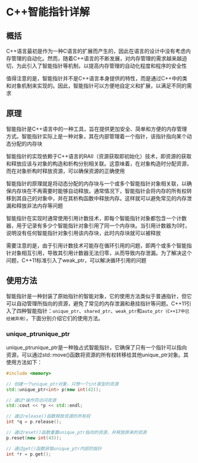 # C++智能指针详解

## 概括

C++语言最初是作为一种C语言的扩展而产生的，因此在语言的设计中没有考虑内存管理的自动化。然而，随着C++语言的不断发展，对内存管理的需求越来越迫切，为此引入了智能指针等机制，以提高内存管理的自动化程度和程序的安全性

值得注意的是，智能指针并不是C++语言本身提供的特性，而是通过C++中的类和对象机制来实现的。因此，智能指针可以方便地自定义和扩展，以满足不同的需求

## 原理

智能指针是C++语言中的一种工具，旨在提供更加安全、简单和方便的内存管理方式。智能指针实际上是一种对象，其在内部管理着一个指针，该指针指向某个动态分配的内存块

智能指针的实现依赖于C++语言的RAII（资源获取即初始化）技术，即资源的获取和释放应该与对象的构造和析构分别相关联。这意味着，在对象构造时分配资源，而在对象析构时释放资源，可以确保资源的正确使用

智能指针的原理就是将动态分配的内存块与一个或多个智能指针对象相关联，以确保内存块在不再需要时能够自动释放。通常情况下，智能指针会将内存的所有权转移到其自己的对象中，并在其析构函数中释放内存。这样就可以避免常见的内存泄漏和释放非法内存等问题

智能指针在实现时通常使用引用计数技术，即每个智能指针对象都包含一个计数器，用于记录有多少个智能指针对象引用了同一个内存块。当引用计数器为0时，说明没有任何智能指针对象引用该内存块，此时内存块就可以被释放

需要注意的是，由于引用计数技术可能存在循环引用的问题，即两个或多个智能指针对象相互引用，导致其引用计数器无法归零，从而导致内存泄漏。为了解决这个问题，C++11标准引入了weak_ptr，可以解决循环引用的问题

## 使用方法

智能指针是一种封装了原始指针的智能对象，它的使用方法类似于普通指针，但它可以自动管理所指向的资源，避免了常见的内存泄漏和悬挂指针等问题。C++11引入了四种智能指针：`unique_ptr`、`shared_ptr`、`weak_ptr`和`auto_ptr（C++17中已经被弃用）`，下面分别介绍它们的使用方法。

### unique_ptrunique_ptr

unique_ptrunique_ptr是一种独占式智能指针，它确保了只有一个指针可以指向资源，可以通过std::move()函数将资源的所有权转移给其他unique_ptr对象。其使用方法如下：

```C++
#include <memory>

// 创建一个unique_ptr对象，只想一个int类型的资源
std::unique_ptr<int> p(new int(42));

// 通过*操作符访问资源
std::cout << *p << std::endl;

// 通过release()函数释放资源的所有权
int *q = p.release();

// 通过reset()函数重置unique_ptr指向的资源，并释放原来的资源
p.reset(new int(43));

// 通过get()函数获取unique_ptr内部的指针
int *r = p.get();
```

